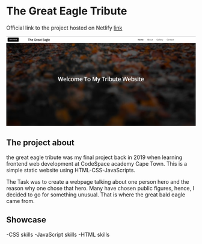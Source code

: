# The Great Eagle Tribute

Official link to the project hosted on Netlify [link](https://thegreateagle.netlify.app/)

<img src="./images/thegreateagleredo.png"/>

## The project about

the great eagle tribute was my final project back in 2019 when learning frontend web development at CodeSpace academy Cape Town.
This is a simple static website using HTML-CSS-JavaScripts.

The Task was to create a webpage talking about one person hero and the reason why one chose that hero. Many have chosen public figures, hence, I decided to go for something unusual. That is where the great bald eagle came from.

## Showcase

-CSS skills
-JavaScript skills
-HTML skills
